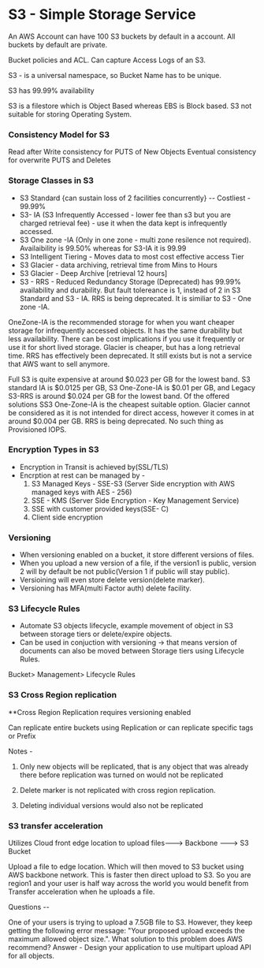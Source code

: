 # S3 - Simple Storage Service


An AWS Account can have 100 S3 buckets by default in a account. All buckets by default are private.

Bucket policies and ACL. Can capture Access Logs of an S3.

S3 - is a universal namespace, so Bucket Name has to be unique.


S3 has 99.99%  availability

S3 is a filestore which is Object Based whereas EBS is Block based. S3 not suitable for storing Operating System.

### Consistency Model for S3 

Read after Write consistency for PUTS of New Objects
Eventual consistency for overwrite PUTS and Deletes

### Storage Classes in S3 

- S3 Standard {can sustain loss of 2 facilities concurrently} -- Costliest - 99.99%
- S3- IA (S3 Infrequently Accessed - lower fee than s3 but you are charged retrieval fee) - use it when the data kept is  infrequently accessed.
- S3 One zone -IA (Only in one zone - multi zone resilence not required). Availaibility is 99.50% whereas for S3-IA it is 99.99
- S3 Intelligent Tiering - Moves data to most cost effective access Tier
- S3 Glacier - data archiving, retrieval time from Mins to Hours
- S3 Glacier - Deep Archive [retrieval 12 hours]
- S3 - RRS - Reduced Redundancy Storage (Deprecated) has 99.99% availability and durability. But fault tolereance is 1, instead of 2 in S3       Standard and S3 - IA. RRS is being deprecated. It is similiar to S3 - One zone -IA.


OneZone-IA is the recommended storage for when you want cheaper storage for infrequently accessed objects. It has the same durability but less availability. There can be cost implications if you use it frequently or use it for short lived storage. Glacier is cheaper, but has a long retrieval time. RRS has effectively been deprecated. It still exists but is not a service that AWS want to sell anymore.

Full S3 is quite expensive at around $0.023 per GB for the lowest band. S3 standard IA is $0.0125 per GB, S3 One-Zone-IA is $0.01 per GB, and Legacy S3-RRS is around $0.024 per GB for the lowest band. Of the offered solutions SS3 One-Zone-IA is the cheapest suitable option. Glacier cannot be considered as it is not intended for direct access, however it comes in at around $0.004 per GB. RRS is being deprecated. No such thing as Provisioned IOPS.


### Encryption Types in S3
- Encryption in Transit is achieved by(SSL/TLS)
- Encrption at rest can be managed by -
   1. S3 Managed Keys - SSE-S3 (Server Side encryption with AWS managed keys with AES - 256)
   2. SSE - KMS (Server Side Encryption - Key Management Service)
   3. SSE with customer provided keys(SSE- C)
   4. Client side encryption

### Versioning
- When versioning enabled on a bucket, it store different versions of files.
- When you upload a new version of a file, if the version1 is public, version 2 will by default be not public(Version 1 if public will stay public).
- Versioining will even store delete version(delete marker).
- Versioning has MFA(multi Factor auth) delete facility.


### S3 Lifecycle Rules

- Automate S3 objects lifecycle, example movement of object in S3 between storage tiers or delete/expire objects.
- Can be used in conjuction with versioning -> that means version of documents can also be moved between Storage tiers using Lifecycle Rules.

Bucket> Management> Lifecycle Rules

### S3 Cross Region replication

 **Cross Region Replication requires versioning enabled

Can replicate entire buckets using Replication or can replicate specific tags or Prefix


Notes - 
1. Only new objects will be replicated, that is any object that was already there before replication was turned on would not be replicated

2. Delete marker is not replicated with cross region replication.
3. Deleting individual versions would also not be replicated

### S3 transfer acceleration

Utilizes Cloud front edge location to upload files---> Backbone ---> S3 Bucket

Upload a file to edge location. Which will then moved to S3 bucket using AWS backbone network. This is faster then direct upload to S3.
So you are region1 and your user is half way across the world you would benefit from Transfer acceleration when he uploads a file.

Questions --

One of your users is trying to upload a 7.5GB file to S3. However, they keep getting the following error message: "Your proposed upload exceeds the maximum allowed object size.". What solution to this problem does AWS recommend?
Answer - Design your application to use multipart upload API for all objects.


